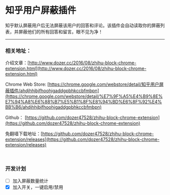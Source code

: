 # 知乎用户屏蔽插件

知乎默认屏蔽用户后无法屏蔽该用户的回答和评论。该插件会自动读取你的屏蔽列表，并屏蔽他们的所有回答和留言。眼不见为净！

---------------------------------

### 相关地址：

介绍文章：[http://www.dozer.cc/2016/08/zhihu-block-chrome-extension.html](http://www.dozer.cc/2016/08/zhihu-block-chrome-extension.html)

Chrome Web Store: [https://chrome.google.com/webstore/detail/知乎用户屏蔽插件/ahdjhhjbjfhoohjgaddgpbhkccbfmbpn](https://chrome.google.com/webstore/detail/%E7%9F%A5%E4%B9%8E%E7%94%A8%E6%88%B7%E5%B1%8F%E8%94%BD%E6%8F%92%E4%BB%B6/ahdjhhjbjfhoohjgaddgpbhkccbfmbpn)

Github： [https://github.com/dozer47528/zhihu-block-chrome-extension](https://github.com/dozer47528/zhihu-block-chrome-extension)

免翻墙下载地址：[https://github.com/dozer47528/zhihu-block-chrome-extension/releases](https://github.com/dozer47528/zhihu-block-chrome-extension/releases)

&nbsp;

### 开发计划

- [ ] 加入屏蔽数量统计
- [x] 加入开关，一键启用/禁用